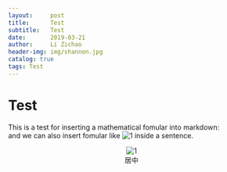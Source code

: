 ```yaml
---
layout:     post
title:      Test
subtitle:   Test
date:       2019-03-21
author:     Li Zichao
header-img: img/shannon.jpg
catalog: true
tags: Test
---
```


# Test
This is a test for inserting a mathematical fomular into markdown:<br>
and we can also insert fomular like 
<img src="https://latex.codecogs.com/svg.latex?\Large&space;x^2=y^2+z^2" title="1" /> 
inside a sentence.<br>
<center>
    <img src="https://latex.codecogs.com/svg.latex?\Large&space;Pr(x)=\frac{e^{\beta}}{1+e^{\beta}}" title="1" />
</center>
<center>居中</center>
